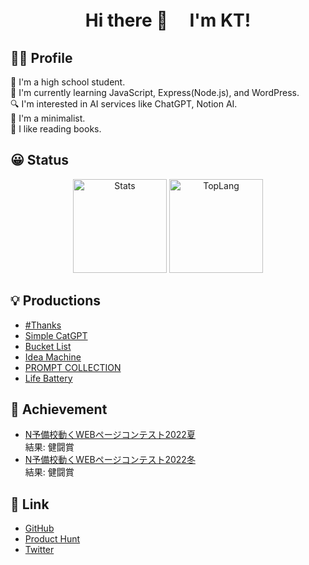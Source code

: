 <h1 align="center">
Hi there 👋　 I'm KT!
</h1>

## 👦🏻 Profile

🏫 I'm a high school student. <br>
🌱 I'm currently learning JavaScript, Express(Node.js), and WordPress. <br>
🔍 I'm interested in AI services like ChatGPT, Notion AI. <br>
👜 I'm a minimalist.<br>
📕 I like reading books.

## 😀 Status
<p align="center" >
  <img alt="Stats" height="150px" src="https://github-readme-stats.vercel.app/api?username=KosukeT-dev"/>  
  <img alt="TopLang" height="150px" src="https://github-readme-stats.vercel.app/api/top-langs/?username=KosukeT-dev&layout=compact"/>
</p>

## 💡 Productions
* [#Thanks](https://www.producthunt.com/products/thanks-3)
* [Simple CatGPT](https://www.producthunt.com/products/simple-catgpt)
* [Bucket List](https://www.producthunt.com/products/bucket-list)
* [Idea Machine](https://www.producthunt.com/products/idea-machine)
* [PROMPT COLLECTION](https://www.producthunt.com/products/prompt-collection)
* [Life Battery](https://www.producthunt.com/products/life-battery)

## 👣 Achievement
* [N予備校動くWEBページコンテスト2022夏](https://nyobi-contest2022.web.app/)<br>
 結果: 健闘賞<br>
* [N予備校動くWEBページコンテスト2022冬](https://n-contest.web.app/2022/winter/result/index.html)<br>
 結果: 健闘賞

## 🔗 Link
* [GitHub](https://github.com/KosukeT-dev)
* [Product Hunt](https://www.producthunt.com/@kt_dev)
* [Twitter](https://twitter.com/happyman_dev)
